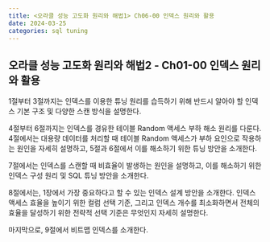 ```yaml
---
title: <오라클 성능 고도화 원리와 해법1> Ch06-00 인덱스 원리와 활용
date: 2024-03-25
categories: sql tuning
---
```



## 오라클 성능 고도화 원리와 해법2 - Ch01-00 인덱스 원리와 활용

1절부터 3절까지는 인덱스를 이용한 튜닝 원리를 습득하기 위해 반드시 알아야 할 인덱스 기본 구조 및 다양한 스캔 방식을 설명한다.

4절부터 6절까지는 인덱스를 경유한 테이블 Random 액세스 부하 해소 원리를 다룬다. 4절에서는 대용량 데이터를 처리할 때 테이블 Random 액세스가 부하 요인으로 작용하는 원인을 자세히 설명하고, 5절과 6절에서 이를 해소하기 위한 튜닝 방안을 소개한다.

7절에서는 인덱스를 스캔할 때 비효율이 발생하는 원인을 설명하고, 이를 해소하기 위한 인덱스 구성 원리 및 SQL 튜닝 방안을 소개한다.

8절에서는, 1장에서 가장 중요하다고 할 수 있는 인덱스 설계 방안을 소개한다. 인덱스 액세스 효율을 높이기 위한 컬럼 선택 기준, 그리고 인덱스 개수를 최소화하면서 전체의 효율을 달성하기 위한 전략적 선택 기준은 무엇인지 자세히 설명한다.

마지막으로, 9절에서 비트맵 인덱스를 소개한다.

